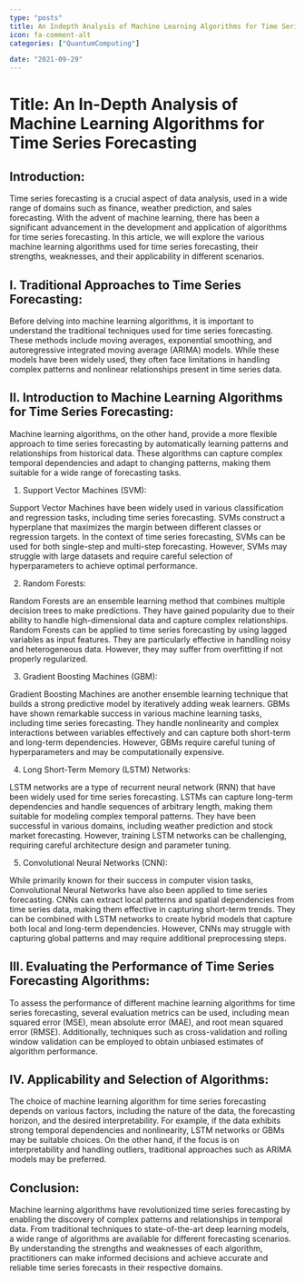 ```yaml
---
type: "posts"
title: An Indepth Analysis of Machine Learning Algorithms for Time Series Forecasting
icon: fa-comment-alt
categories: ["QuantumComputing"]

date: "2021-09-29"
---
```




# Title: An In-Depth Analysis of Machine Learning Algorithms for Time Series Forecasting

## Introduction:

Time series forecasting is a crucial aspect of data analysis, used in a wide range of domains such as finance, weather prediction, and sales forecasting. With the advent of machine learning, there has been a significant advancement in the development and application of algorithms for time series forecasting. In this article, we will explore the various machine learning algorithms used for time series forecasting, their strengths, weaknesses, and their applicability in different scenarios.

## I. Traditional Approaches to Time Series Forecasting:

Before delving into machine learning algorithms, it is important to understand the traditional techniques used for time series forecasting. These methods include moving averages, exponential smoothing, and autoregressive integrated moving average (ARIMA) models. While these models have been widely used, they often face limitations in handling complex patterns and nonlinear relationships present in time series data.

## II. Introduction to Machine Learning Algorithms for Time Series Forecasting:

Machine learning algorithms, on the other hand, provide a more flexible approach to time series forecasting by automatically learning patterns and relationships from historical data. These algorithms can capture complex temporal dependencies and adapt to changing patterns, making them suitable for a wide range of forecasting tasks.

1. Support Vector Machines (SVM):

Support Vector Machines have been widely used in various classification and regression tasks, including time series forecasting. SVMs construct a hyperplane that maximizes the margin between different classes or regression targets. In the context of time series forecasting, SVMs can be used for both single-step and multi-step forecasting. However, SVMs may struggle with large datasets and require careful selection of hyperparameters to achieve optimal performance.

2. Random Forests:

Random Forests are an ensemble learning method that combines multiple decision trees to make predictions. They have gained popularity due to their ability to handle high-dimensional data and capture complex relationships. Random Forests can be applied to time series forecasting by using lagged variables as input features. They are particularly effective in handling noisy and heterogeneous data. However, they may suffer from overfitting if not properly regularized.

3. Gradient Boosting Machines (GBM):

Gradient Boosting Machines are another ensemble learning technique that builds a strong predictive model by iteratively adding weak learners. GBMs have shown remarkable success in various machine learning tasks, including time series forecasting. They handle nonlinearity and complex interactions between variables effectively and can capture both short-term and long-term dependencies. However, GBMs require careful tuning of hyperparameters and may be computationally expensive.

4. Long Short-Term Memory (LSTM) Networks:

LSTM networks are a type of recurrent neural network (RNN) that have been widely used for time series forecasting. LSTMs can capture long-term dependencies and handle sequences of arbitrary length, making them suitable for modeling complex temporal patterns. They have been successful in various domains, including weather prediction and stock market forecasting. However, training LSTM networks can be challenging, requiring careful architecture design and parameter tuning.

5. Convolutional Neural Networks (CNN):

While primarily known for their success in computer vision tasks, Convolutional Neural Networks have also been applied to time series forecasting. CNNs can extract local patterns and spatial dependencies from time series data, making them effective in capturing short-term trends. They can be combined with LSTM networks to create hybrid models that capture both local and long-term dependencies. However, CNNs may struggle with capturing global patterns and may require additional preprocessing steps.

## III. Evaluating the Performance of Time Series Forecasting Algorithms:

To assess the performance of different machine learning algorithms for time series forecasting, several evaluation metrics can be used, including mean squared error (MSE), mean absolute error (MAE), and root mean squared error (RMSE). Additionally, techniques such as cross-validation and rolling window validation can be employed to obtain unbiased estimates of algorithm performance.

## IV. Applicability and Selection of Algorithms:

The choice of machine learning algorithm for time series forecasting depends on various factors, including the nature of the data, the forecasting horizon, and the desired interpretability. For example, if the data exhibits strong temporal dependencies and nonlinearity, LSTM networks or GBMs may be suitable choices. On the other hand, if the focus is on interpretability and handling outliers, traditional approaches such as ARIMA models may be preferred.

## Conclusion:

Machine learning algorithms have revolutionized time series forecasting by enabling the discovery of complex patterns and relationships in temporal data. From traditional techniques to state-of-the-art deep learning models, a wide range of algorithms are available for different forecasting scenarios. By understanding the strengths and weaknesses of each algorithm, practitioners can make informed decisions and achieve accurate and reliable time series forecasts in their respective domains.